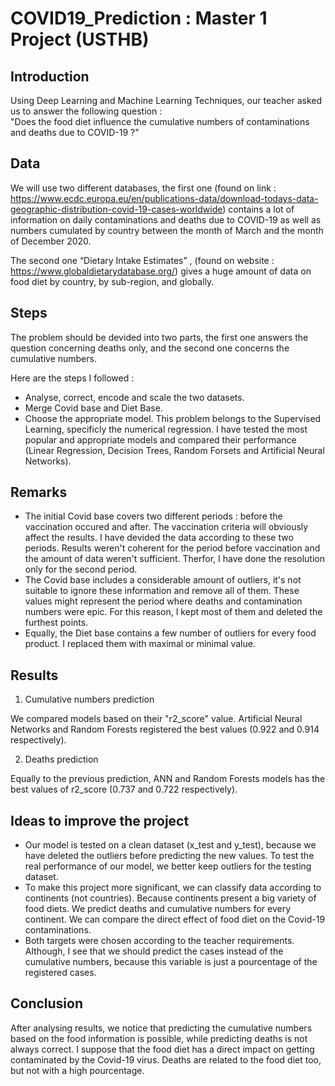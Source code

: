 # COVID19_Prediction : Master 1 Project (USTHB)

## Introduction

Using Deep Learning and Machine Learning Techniques, our teacher asked us to answer the following question :  
"Does the food diet influence the cumulative numbers of contaminations and deaths due to COVID-19 ?"

## Data

We will use two different databases, the first one (found on link : https://www.ecdc.europa.eu/en/publications-data/download-todays-data-geographic-distribution-covid-19-cases-worldwide) contains a lot of information on daily contaminations and deaths due to COVID-19 as well as numbers cumulated by country between the month of March and the month of December 2020.

The second one “Dietary Intake Estimates” , (found on website : https://www.globaldietarydatabase.org/) gives a huge amount of data on food diet by country, by sub-region, and globally.

## Steps

The problem should be devided into two parts, the first one answers the question concerning deaths only, and the second one concerns the cumulative numbers.

Here are the steps I followed :

- Analyse, correct, encode and scale the two datasets.
- Merge Covid base and Diet Base.
- Choose the appropriate model. This problem belongs to the Supervised Learning, specificly the numerical regression. I have tested the most popular and appropriate models and compared their performance (Linear Regression, Decision Trees, Random Forsets and Artificial Neural Networks).

## Remarks

- The initial Covid base covers two different periods : before the vaccination occured and after. The vaccination criteria will obviously affect the results. I have devided the data according to these two periods. Results weren't coherent for the period before vaccination and the amount of data weren't sufficient. Therfor, I have done the resolution only for the second period.
- The Covid base includes a considerable amount of outliers, it's not suitable to ignore these information and remove all of them. These values might represent the period where deaths and contamination numbers were epic. For this reason, I kept most of them and deleted the furthest points.
- Equally, the Diet base contains a few number of outliers for every food product. I replaced them with maximal or minimal value.

## Results

1. Cumulative numbers prediction

We compared models based on their "r2_score" value. Artificial Neural Networks and Random Forests registered the best values (0.922 and 0.914 respectively).

2. Deaths prediction

Equally to the previous prediction, ANN and Random Forests models has the best values of r2_score (0.737 and 0.722 respectively).

## Ideas to improve the project

- Our model is tested on a clean dataset (x_test and y_test), because we have deleted the outliers before predicting the new values. To test the real performance of our model, we better keep outliers for the testing dataset.
- To make this project more significant, we can classify data according to continents (not countries). Because continents present a big variety of food diets. We predict deaths and cumulative numbers for every continent. We can compare the direct effect of food diet on the Covid-19 contaminations.
- Both targets were chosen according to the teacher requirements. Although, I see that we should predict the cases instead of the cumulative numbers, because this variable is just a pourcentage of the registered cases.

## Conclusion

After analysing results, we notice that predicting the cumulative numbers based on the food information is possible, while predicting deaths is not always correct. I suppose that the food diet has a direct impact on getting contaminated by the Covid-19 virus. Deaths are related to the food diet too, but not with a high pourcentage.
